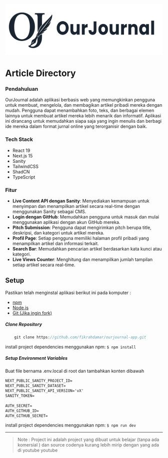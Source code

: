 ![](https://github.com/fikrahdamar/ourjournal-app/blob/master/public/logo_readme.jpg?raw=true)

# Article Directory

### Pendahuluan

OurJournal adalah aplikasi berbasis web yang memungkinkan pengguna untuk membuat, mengelola, dan membagikan artikel pribadi mereka dengan mudah. Pengguna dapat menambahkan foto, teks, dan berbagai elemen lainnya untuk membuat artikel mereka lebih menarik dan informatif. Aplikasi ini dirancang untuk memudahkan siapa saja yang ingin menulis dan berbagi ide mereka dalam format jurnal online yang terorganisir dengan baik.

### Tech Stack

- React 19
- Next.js 15
- Sanity
- TailwindCSS
- ShadCN
- TypeScript

### Fitur

- **Live Content API dengan Sanity**: Menyediakan kemampuan untuk menyimpan dan menampilkan artikel secara real-time dengan menggunakan Sanity sebagai CMS.
- **Login dengan GitHub**: Memudahkan pengguna untuk masuk dan mulai menggunakan aplikasi dengan akun GitHub mereka.
- **Pitch Submission**: Pengguna dapat mengirimkan pitch berupa title, deskripsi, dan kategori untuk artikel mereka.
- **Profil Page**: Setiap pengguna memiliki halaman profil pribadi yang menampilkan artikel dan informasi terkait.
- **Search Bar**: Memudahkan pencarian artikel berdasarkan kata kunci atau kategori.
- **Live Views Counter**: Menghitung dan menampilkan jumlah tampilan setiap artikel secara real-time.

## Setup

Pastikan telah menginstal aplikasi berikut ini pada komputer :

- [npm](https://www.npmjs.com/)
- [Node.js](https://nodejs.org/en)
- [Git (Jika ingin fork)](https://git-scm.com/)

##### Clone Repository

```javascript
	git clone https://github.com/fikrahdamar/ourjournal-app.git
```

install project dependencies menggunakan npm:
`$ npm install`

##### Setup Environment Variables

Buat file bernama .env.local di root dan tambahkan konten dibawah

    NEXT_PUBLIC_SANITY_PROJECT_ID=
    NEXT_PUBLIC_SANITY_DATASET=
    NEXT_PUBLIC_SANITY_API_VERSION='vX'
    SANITY_TOKEN=

    AUTH_SECRET=
    AUTH_GITHUB_ID=
    AUTH_GITHUB_SECRET=

install project dependencies menggunakan npm:
`$ npm run dev`

---

> Note : Project ini adalah project yang dibuat untuk belajar (tanpa ada
> komersial ) dan source codenya kurang lebih mirip dengan yang ada di youtube youtube
